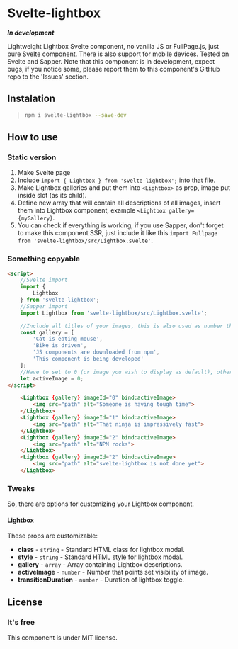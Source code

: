 # Svelte-lightbox

***In development***

Lightweight Lightbox Svelte component, no vanilla JS or FullPage.js, just pure Svelte component. There is also support for
mobile devices. Tested on Svelte and Sapper. Note that this component is in development, expect bugs, if you notice some, 
please report them to this component's GitHub repo to the 'Issues' section.

## Instalation

> ```bash
> npm i svelte-lightbox --save-dev
> ```

## How to use

### Static version

1. Make Svelte page
2. Include `import { Lightbox } from 'svelte-lightbox';` into that file.
3. Make Lightbox galleries and put them into `<Lightbox>` as prop, image put inside slot (as its child).
4. Define new array that will contain all descriptions of all images, insert them into Lightbox component, example 
`<Lightbox gallery={myGallery}`.
5. You can check if everything is working, if you use Sapper, don't forget to make this component SSR, just include
it like this `import Fullpage from 'svelte-lightbox/src/Lightbox.svelte'`.


### Something copyable

```html
<script>
    //Svelte import
    import { 
        Lightbox
    } from 'svelte-lightbox';
    //Sapper import
	import Lightbox from 'svelte-lightbox/src/Lightbox.svelte';

    //Include all titles of your images, this is also used as number that indicate count of sections
    const gallery = [
        'Cat is eating mouse',
        'Bike is driven',
        'JS components are downloaded from npm',
        'This component is being developed'
    ];
    //Have to set to 0 (or image you wish to display as default), otherwise lightbox will not display
    let activeImage = 0;
</script>

    <Lightbox {gallery} imageId="0" bind:activeImage>
        <img src="path" alt="Someone is having tough time">
    </Lightbox>
    <Lightbox {gallery} imageId="1" bind:activeImage>
        <img src="path" alt="That ninja is impressively fast">
    </Lightbox>
    <Lightbox {gallery} imageId="2" bind:activeImage>
        <img src="path" alt="NPM rocks">
    </Lightbox>
    <Lightbox {gallery} imageId="2" bind:activeImage>
        <img src="path" alt="svelte-lightbox is not done yet">
    </Lightbox>

```

### Tweaks

So, there are options for customizing your Lightbox component.

#### Lightbox

These props are customizable:

* **class** - `string` - Standard HTML class for lightbox modal.
* **style** - `string` - Standard HTML style for lightbox modal.
* **gallery** - `array` - Array containing Lightbox descriptions.
* **activeImage** - `number` - Number that points set visibility of image.
* **transitionDuration** - `number` - Duration of lightbox toggle.

## License

### It's free

This component is under MIT license.
